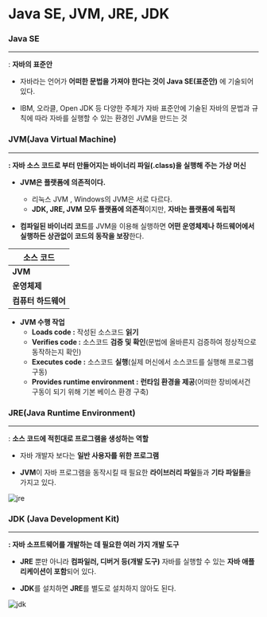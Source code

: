 # Java SE, JVM, JRE, JDK



### Java SE

------

: **자바의 표준안**



-  자바라는 언어가 **어떠한 문법을 가져야 한다는 것이 Java SE(표준안)** 에 기술되어 있다.

  

- IBM, 오라클, Open JDK 등 다양한 주체가 자바 표준안에 기술된 자바의 문법과 규칙에 따라 자바를 실행할 수 있는 환경인 JVM을 만드는 것





### **JVM(Java Virtual Machine)**

------

**: 자바 소스 코드로 부터 만들어지는 바이너리 파일(.class)을 실행해 주는 가상 머신**



- **JVM은 플랫폼에 의존적이다.**
  - 리눅스 JVM , Windows의 JVM은 서로 다르다.
  - **JDK, JRE, JVM 모두 플랫폼에 의존적**이지만, **자바는 플랫폼에 독립적**
    

- **컴파일된 바이너리 코드**를 JVM을 이용해 실행하면 **어떤 운영체제나 하드웨어에서 실행하든 상관없이 코드의 동작을 보장**한다. 

| **소스 코드**       |
| ------------------- |
| **JVM**             |
| **운영체제**        |
| **컴퓨터 하드웨어** |



- **JVM 수행 작업**
  - **Loads code :** 작성된 소스코드 **읽기**
  - **Verifies code :** 소스코드 **검증 및 확인**(문법에 올바른지 검증하여 정상적으로 동작하는지 확인)
  - **Executes code :** 소스코드 **실행**(실제 머신에서 소스코드를 실행해 프로그램 구동)
  - **Provides runtime environment :** **런타임 환경을 제공**(어떠한 장비에서건 구동이 되기 위해 기본 베이스 환경 구축)



### **JRE(Java Runtime Environment)**

------

: **소스 코드에 적힌대로 프로그램을 생성하는 역할**



- 자바 개발자 보다는 **일반 사용자를 위한 프로그램**



- **JVM**이 자바 프로그램을 동작시킬 때 필요한 **라이브러리 파일**들과 **기타 파일들**을 가지고 있다.

![jre](https://user-images.githubusercontent.com/58682321/77073242-4ebade80-6a32-11ea-80b2-020aa2debbaf.jpg)



### **JDK (Java Development Kit)**

------

**: 자바 소프트웨어를 개발하는 데 필요한 여러 가지 개발 도구**



- **JRE** 뿐만 아니라 **컴파일러, 디버거 등(개발 도구)** 자바를 실행할 수 있는 **자바 애플리케이션이 포함**되어 있다.



- **JDK**를 설치하면 **JRE**를 별도로 설치하지 않아도 된다.

![jdk](https://user-images.githubusercontent.com/58682321/77073237-4d89b180-6a32-11ea-8dd2-6e3c50f14962.jpg)
